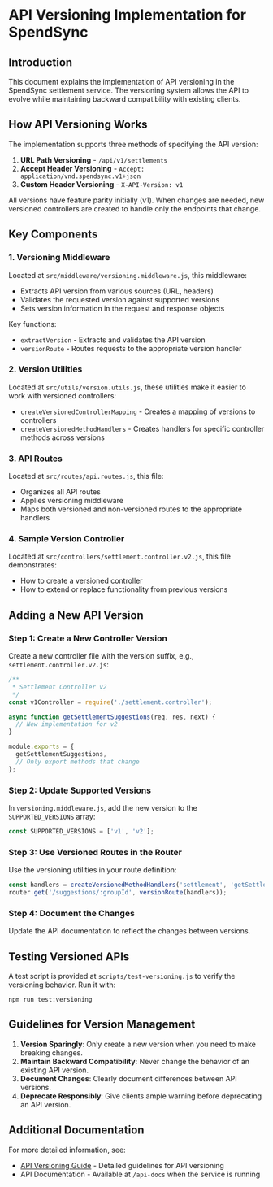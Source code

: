 # API Versioning Implementation for SpendSync

## Introduction

This document explains the implementation of API versioning in the SpendSync settlement service. The versioning system allows the API to evolve while maintaining backward compatibility with existing clients.

## How API Versioning Works

The implementation supports three methods of specifying the API version:

1. **URL Path Versioning** - `/api/v1/settlements`
2. **Accept Header Versioning** - `Accept: application/vnd.spendsync.v1+json`
3. **Custom Header Versioning** - `X-API-Version: v1`

All versions have feature parity initially (v1). When changes are needed, new versioned controllers are created to handle only the endpoints that change.

## Key Components

### 1. Versioning Middleware

Located at `src/middleware/versioning.middleware.js`, this middleware:
- Extracts API version from various sources (URL, headers)
- Validates the requested version against supported versions
- Sets version information in the request and response objects

Key functions:
- `extractVersion` - Extracts and validates the API version
- `versionRoute` - Routes requests to the appropriate version handler

### 2. Version Utilities

Located at `src/utils/version.utils.js`, these utilities make it easier to work with versioned controllers:
- `createVersionedControllerMapping` - Creates a mapping of versions to controllers
- `createVersionedMethodHandlers` - Creates handlers for specific controller methods across versions

### 3. API Routes

Located at `src/routes/api.routes.js`, this file:
- Organizes all API routes
- Applies versioning middleware
- Maps both versioned and non-versioned routes to the appropriate handlers

### 4. Sample Version Controller

Located at `src/controllers/settlement.controller.v2.js`, this file demonstrates:
- How to create a versioned controller
- How to extend or replace functionality from previous versions

## Adding a New API Version

### Step 1: Create a New Controller Version

Create a new controller file with the version suffix, e.g., `settlement.controller.v2.js`:

```javascript
/**
 * Settlement Controller v2
 */
const v1Controller = require('./settlement.controller');

async function getSettlementSuggestions(req, res, next) {
  // New implementation for v2
}

module.exports = {
  getSettlementSuggestions,
  // Only export methods that change
};
```

### Step 2: Update Supported Versions

In `versioning.middleware.js`, add the new version to the `SUPPORTED_VERSIONS` array:

```javascript
const SUPPORTED_VERSIONS = ['v1', 'v2'];
```

### Step 3: Use Versioned Routes in the Router

Use the versioning utilities in your route definition:

```javascript
const handlers = createVersionedMethodHandlers('settlement', 'getSettlementSuggestions');
router.get('/suggestions/:groupId', versionRoute(handlers));
```

### Step 4: Document the Changes

Update the API documentation to reflect the changes between versions.

## Testing Versioned APIs

A test script is provided at `scripts/test-versioning.js` to verify the versioning behavior. Run it with:

```
npm run test:versioning
```

## Guidelines for Version Management

1. **Version Sparingly**: Only create a new version when you need to make breaking changes.
2. **Maintain Backward Compatibility**: Never change the behavior of an existing API version.
3. **Document Changes**: Clearly document differences between API versions.
4. **Deprecate Responsibly**: Give clients ample warning before deprecating an API version.

## Additional Documentation

For more detailed information, see:
- [API Versioning Guide](docs/API_VERSIONING.md) - Detailed guidelines for API versioning
- API Documentation - Available at `/api-docs` when the service is running 